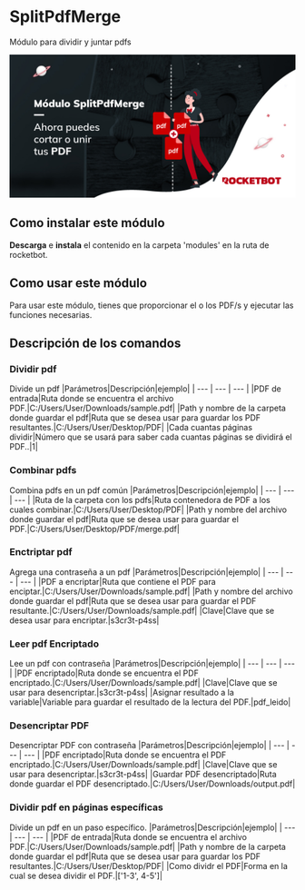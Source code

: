 



# SplitPdfMerge
  
Módulo para dividir y juntar pdfs  
  
![banner](imgs/Banner_SplitPdfMerge.png)
## Como instalar este módulo
  
__Descarga__ e __instala__ el contenido en la carpeta 'modules' en la ruta de rocketbot.  




## Como usar este módulo
Para usar este módulo, tienes que proporcionar el o los PDF/s y ejecutar las funciones 
necesarias.



## Descripción de los comandos

### Dividir pdf
  
Divide un pdf 
|Parámetros|Descripción|ejemplo|
| --- | --- | --- |
|PDF de entrada|Ruta donde se encuentra el archivo PDF.|C:/Users/User/Downloads/sample.pdf|
|Path y nombre de la carpeta donde guardar el pdf|Ruta que se desea usar para guardar los PDF resultantes.|C:/Users/User/Desktop/PDF|
|Cada cuantas páginas dividir|Número que se usará para saber cada cuantas páginas se dividirá el PDF..|1|

### Combinar pdfs
  
Combina pdfs en un pdf común
|Parámetros|Descripción|ejemplo|
| --- | --- | --- |
|Ruta de la carpeta con los pdfs|Ruta contenedora de PDF a los cuales combinar.|C:/Users/User/Desktop/PDF|
|Path y nombre del archivo donde guardar el pdf|Ruta que se desea usar para guardar el PDF.|C:/Users/User/Desktop/PDF/merge.pdf|

### Enctriptar pdf
  
Agrega una contraseña a un pdf 
|Parámetros|Descripción|ejemplo|
| --- | --- | --- |
|PDF a encriptar|Ruta que contiene el PDF para enciptar.|C:/Users/User/Downloads/sample.pdf|
|Path y nombre del archivo donde guardar el pdf|Ruta que se desea usar para guardar el PDF resultante.|C:/Users/User/Downloads/sample.pdf|
|Clave|Clave que se desea usar para encriptar.|s3cr3t-p4ss|

### Leer pdf Encriptado
  
Lee un pdf con contraseña
|Parámetros|Descripción|ejemplo|
| --- | --- | --- |
|PDF encriptado|Ruta donde se encuentra el PDF encriptado.|C:/Users/User/Downloads/sample.pdf|
|Clave|Clave que se usar para desencriptar.|s3cr3t-p4ss|
|Asignar resultado a la variable|Variable para guardar el resultado de la lectura del PDF.|pdf_leido|

### Desencriptar PDF
  
Desencriptar PDF con contraseña
|Parámetros|Descripción|ejemplo|
| --- | --- | --- |
|PDF encriptado|Ruta donde se encuentra el PDF encriptado.|C:/Users/User/Downloads/sample.pdf|
|Clave|Clave que se usar para desencriptar.|s3cr3t-p4ss|
|Guardar PDF desencriptado|Ruta donde guardar el PDF desencriptado.|C:/Users/User/Downloads/output.pdf|

### Dividir pdf en páginas específicas
  
Divide un pdf en un paso específico.
|Parámetros|Descripción|ejemplo|
| --- | --- | --- |
|PDF de entrada|Ruta donde se encuentra el archivo PDF.|C:/Users/User/Downloads/sample.pdf|
|Path y nombre de la carpeta donde guardar el pdf|Ruta que se desea usar para guardar los PDF resultantes.|C:/Users/User/Desktop/PDF|
|Como dividr el PDF|Forma en la cual se desea dividir el PDF.|['1-3', 4-5']|
